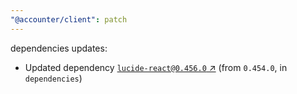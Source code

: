 ```yaml
---
"@accounter/client": patch
---
```

dependencies updates:
  - Updated dependency [`lucide-react@0.456.0` ↗︎](https://www.npmjs.com/package/lucide-react/v/0.456.0) (from `0.454.0`, in `dependencies`)
